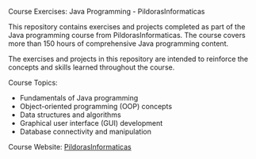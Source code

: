 Course Exercises: Java Programming - PildorasInformaticas

This repository contains exercises and projects completed as part of the Java programming course from PildorasInformaticas. The course covers more than 150 hours of comprehensive Java programming content.

The exercises and projects in this repository are intended to reinforce the concepts and skills learned throughout the course. 

Course Topics:
- Fundamentals of Java programming
- Object-oriented programming (OOP) concepts
- Data structures and algorithms
- Graphical user interface (GUI) development
- Database connectivity and manipulation


Course Website: [PildorasInformaticas](https://www.pildorasinformaticas.es/)
